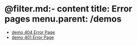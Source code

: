 @filter.md:- content
title: Error pages
menu.parent: /demos
===

- [demo 404 Error Page](/some-page)
- [demo 401 Error Page](/sample/foo)
